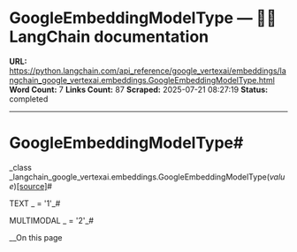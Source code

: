 # GoogleEmbeddingModelType — 🦜🔗 LangChain  documentation

**URL:** https://python.langchain.com/api_reference/google_vertexai/embeddings/langchain_google_vertexai.embeddings.GoogleEmbeddingModelType.html
**Word Count:** 7
**Links Count:** 87
**Scraped:** 2025-07-21 08:27:19
**Status:** completed

---

# GoogleEmbeddingModelType\#

_class _langchain\_google\_vertexai.embeddings.GoogleEmbeddingModelType\(_value_\)[\[source\]](https://python.langchain.com/api_reference/_modules/langchain_google_vertexai/embeddings.html#GoogleEmbeddingModelType)\#     

TEXT _ = '1'_\#     

MULTIMODAL _ = '2'_\#     

__On this page